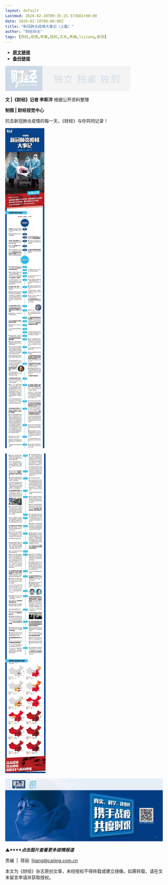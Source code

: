 ```yaml
---
layout: default
Lastmod: 2020-02-28T09:35:25.573681+00:00
date: 2020-02-19T00:00:00Z
title: "新冠肺炎疫情大事记（上篇）"
author: "财经杂志"
tags: [财经,疫情,转载,授权,文末,责编,lijiang,新冠]
---
```


* [**原文链接**](http://mp.weixin.qq.com/s?__biz=MjM5NDU5NTM4MQ==&mid=2653354358&idx=6&sn=872398f50adcff01a541e4f529759c51&chksm=bd570e2c8a20873ae8b9addc711f3fd505cf6f18421665e062ed560a2e8671cc84c3ad1e7db9#rd)
* [**备份链接**](http://archive.today/DqS40)


![](/images/post/77e6cfb5c7ef66e00d9bd04f74961594.jpg)

  

**文 |《财经》记者 李斯洋** 根据公开资料整理  

**制图 | 财经视觉中心**

抗击新冠肺炎疫情的每一天，《财经》与你共同记录！

  

![](/images/post/8bb5bc9d78f31c56611ebf3d4932a3a0.jpg)

![](/images/post/f965e259ed2a12be0c3b79795fc721e4.jpg)

[![](/images/post/4d24a5670c9a87791ea8b757d030c0d3.jpg)](https://mp.weixin.qq.com/mp/homepage?__biz=MjM5NDU5NTM4MQ==&hid=29&sn=21c0f34c737748fe3b2c372bb40ae622)

**▲****_点击图片查看更多疫情报道_**

  

  

责编  |  蒋丽  lijiang@caijing.com.cn

本文为《财经》杂志原创文章，未经授权不得转载或建立镜像。如需转载，请在文末留言申请并获取授权。

